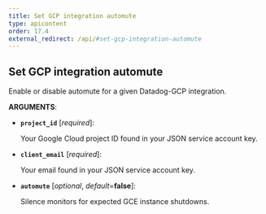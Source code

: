 ```yaml
---
title: Set GCP integration automute
type: apicontent
order: 17.4
external_redirect: /api/#set-gcp-integration-automute
---
```


## Set GCP integration automute

Enable or disable automute for a given Datadog-GCP integration.

**ARGUMENTS**:

* **`project_id`** [*required*]:

    Your Google Cloud project ID found in your JSON service account key.

* **`client_email`** [*required*]:

    Your email found in your JSON service account key.

* **`automute`** [*optional*, *default*=**false**]:

    Silence monitors for expected GCE instance shutdowns.
